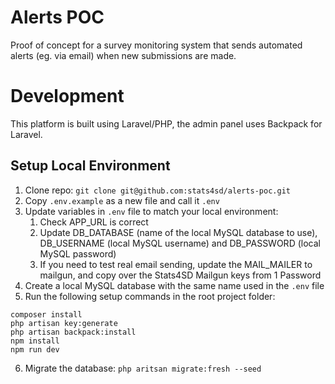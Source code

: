 # Alerts POC
Proof of concept for a survey monitoring system that sends automated alerts (eg. via email) when new submissions are made.

# Development
This platform is built using Laravel/PHP, the admin panel uses Backpack for Laravel.

## Setup Local Environment
1.	Clone repo: `git clone git@github.com:stats4sd/alerts-poc.git`
2.	Copy `.env.example` as a new file and call it `.env`
3.	Update variables in `.env` file to match your local environment:
    1. Check APP_URL is correct
    2.	Update DB_DATABASE (name of the local MySQL database to use), DB_USERNAME (local MySQL username) and DB_PASSWORD (local MySQL password)
    3.	If you need to test real email sending, update the MAIL_MAILER to mailgun, and copy over the Stats4SD Mailgun keys from 1 Password
4.	Create a local MySQL database with the same name used in the `.env` file
5.	Run the following setup commands in the root project folder:
```
composer install
php artisan key:generate
php artisan backpack:install
npm install
npm run dev
```
6.	Migrate the database: `php aritsan migrate:fresh --seed`
